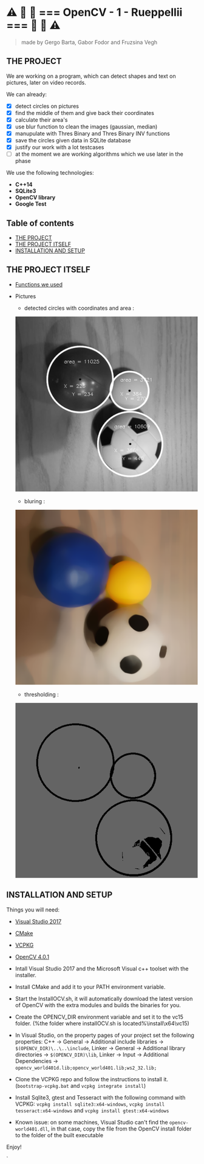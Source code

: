 # :warning:  :traffic_light:  :red_car:  === OpenCV - 1 - Rueppellii ===  :red_car:  :traffic_light:  :warning:
> made by Gergo Barta, Gabor Fodor and Fruzsina Vegh

## THE PROJECT
We are working on a program, which can detect shapes and text on pictures, later on video records.

We can already:
 - [x] detect circles on pictures
 - [x] find the middle of them and give back their coordinates
 - [x] calculate their area's
 - [x] use blur function to clean the images (gaussian, median)
 - [x] manupulate with Thres Binary and Thres Binary INV functions
 - [x] save the circles given data in SQLite database
 - [x] justify our work with a lot testcases
 - [ ] at the moment we are working algorithms which we use later in the phase

We use the following technologies:
* __C++14__
* __SQLite3__
* __OpenCV library__
* __Google Test__

## Table of contents
- [THE PROJECT](#the-project)
- [THE PROJECT ITSELF](#the-project-itself)
- [INSTALLATION AND SETUP](#installation-and-setup)


## THE PROJECT ITSELF
 - [Functions we used](Opencv-VS/docs/functions.md)

 - Pictures
    - detected circles with coordinates and area :

    ![detected circles with coordinates and area](OpenCV-VS/img/detect_circles.PNG)
    - bluring :

    ![blured image](Opencv-VS/img/detect_circles_2.PNG)
    - thresholding :
    
    ![threshold image](Opencv-VS/img/detect_circles_3.PNG)




## INSTALLATION AND SETUP
 Things you will need:

 - [Visual Studio 2017](https://visualstudio.microsoft.com/downloads/)
 - [CMake](https://github.com/Kitware/CMake/releases/download/v3.14.0-rc1/cmake-3.14.0-rc1-win64-x64.msi)
 - [VCPKG](https://github.com/Microsoft/vcpkg)
 - [OpenCV 4.0.1](https://drive.google.com/open?id=11OIT6GlLsg0z8G8tLzs674nv5BZdKgfq)
 
 - Intall Visual Studio 2017 and the Microsoft Visual c++ toolset with the installer.
 - Install CMake and add it to your PATH environment variable.
 - Start the InstallOCV.sh, it will automatically download the latest version of OpenCV with the extra modules and builds the binaries for you.
 - Create the OPENCV_DIR environment variable and set it to the vc15 folder. (%the folder where installOCV.sh is located%\install\x64\vc15)
 - In Visual Studio, on the property pages of your project set the following properties: C++ -> General -> Additional include libraries -> `$(OPENCV_DIR)\..\..\include`, Linker -> General -> Additional library directories -> `$(OPENCV_DIR)\lib`, Linker -> Input -> Additional Dependencies ->  `opencv_world401d.lib;opencv_world401.lib;ws2_32.lib;`
 - Clone the VCPKG repo and follow the instructions to install it. (`bootstrap-vcpkg.bat` and `vcpkg integrate install`)
 - Install Sqlite3, gtest and Tesseract with the following command with VCPKG: `vcpkg install sqlite3:x64-windows`, `vcpkg install tesseract:x64-windows` and `vcpkg install gtest:x64-windows`
 - Known issue: on some machines, Visual Studio can't find the `opencv-world401.dll`, in that case, copy the file from the OpenCV install folder to the folder of the built executable
 
 Enjoy!
 
 
` 
 
 


